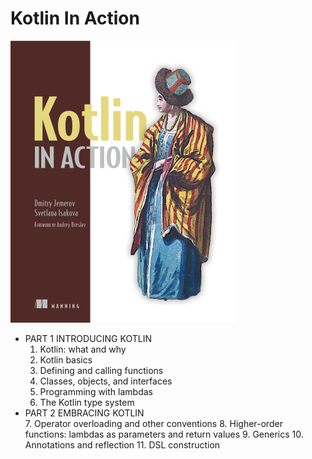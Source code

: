 # Kotlin In Action

![img.png](img.png)

- PART 1 INTRODUCING KOTLIN
    1. Kotlin: what and why
    2. Kotlin basics
    3. Defining and calling functions
    4. Classes, objects, and interfaces
    5. Programming with lambdas
    6. The Kotlin type system
- PART 2 EMBRACING KOTLIN  
    7. Operator overloading and other conventions
    8. Higher-order functions: lambdas as parameters and return values
    9. Generics
    10. Annotations and reflection
    11. DSL construction